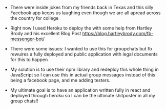 - There were inside jokes from my friends back in Texas and this silly Facebook app keeps us laughing even though we are all apread across the country for college

- Right now I used Heroku to deploy the with some help from Hartley Brody and his excellent Blog Post https://blog.hartleybrody.com/fb-messenger-bot/

 - There were some issues:
    I wanted to use this for groupchats but fb rewuires a fully deployed
    and public application with legal documents for this to happen

- My solution is to use their npm library and redeploy this whole thing in JavaScript
    so I can use this in actual group messages instead of this being a facebook page,
    and me adding testers.

- My ultimate goal is to have an application written fully in react and deployed through
heroku so I can be the ultimate shitposter in all my group chats!!
